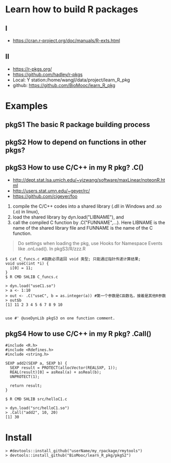 # Learn how to build R packages

## I

- https://cran.r-project.org/doc/manuals/R-exts.html



## II

- https://r-pkgs.org/
- https://github.com/hadley/r-pkgs
- Local: Y station:/home/wangjl/data/project/learn_R_pkg
- github: https://github.com/BioMooc/learn_R_pkg










# Examples

## pkgS1 The basic R package building process

## pkgS2 How to depend on functions in other pkgs?

## pkgS3 How to use C/C++ in my R pkg? .C() 

* http://dept.stat.lsa.umich.edu/~yizwang/software/maxLinear/noteonR.html
* http://users.stat.umn.edu/~geyer/rc/
* https://github.com/cjgeyer/foo


1. compile the C/C++ codes into a shared library (.dll in Windows and .so (.o) in linux), 
2. load the shared library by dyn.load("LIBNAME"), and 
3. call the compiled C function by .C("FUNNAME",...). Here LIBNAME is the name of the shared library file and FUNNAME is the name of the C function.


> Do settings when loading the pkg, use Hooks for Namespace Events like .onLoad(). In pkgS3/R/zzz.R


```
$ cat C_funcs.c #函数必须返回 void 类型; 只能通过指针传递计算结果;
void useC(int *i) {
  i[0] = 11;
}
$ R CMD SHLIB C_funcs.c

> dyn.load("useC1.so")
> a <- 1:10
> out <- .C("useC", b = as.integer(a)) #第一个参数是C函数名，接着是其他R参数
> out$b
[1] 11 2 3 4 5 6 7 8 9 10


use #' @useDynLib pkgS3 on one function comment.
```


## pkgS4 How to use C/C++ in my R pkg? .Call() 

```
#include <R.h>
#include <Rdefines.h>
#include <string.h>

SEXP add2(SEXP a, SEXP b) {
  SEXP result = PROTECT(allocVector(REALSXP, 1));
  REAL(result)[0] = asReal(a) + asReal(b);
  UNPROTECT(1);

  return result;
}

$ R CMD SHLIB src/helloC1.c

> dyn.load("src/helloC1.so")
> .Call("add2", 10, 20)
[1] 30
```







# Install

```
> #devtools::install_github("userName/my_rpackage/rmytools")
> devtools::install_github("BioMooc/learn_R_pkg/pkgS2")
```

